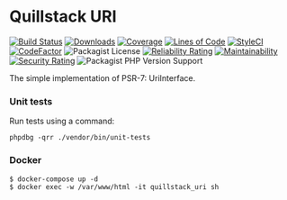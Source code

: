 # Quillstack URI

[![Build Status](https://app.travis-ci.com/quillstack/uri.svg?branch=main)](https://app.travis-ci.com/quillstack/uri)
[![Downloads](https://img.shields.io/packagist/dt/quillstack/uri.svg)](https://packagist.org/packages/quillstack/uri)
[![Coverage](https://sonarcloud.io/api/project_badges/measure?project=quillstack_uri&metric=coverage)](https://sonarcloud.io/summary/new_code?id=quillstack_uri)
[![Lines of Code](https://sonarcloud.io/api/project_badges/measure?project=quillstack_uri&metric=ncloc)](https://sonarcloud.io/summary/new_code?id=quillstack_uri)
[![StyleCI](https://github.styleci.io/repos/301097623/shield?branch=main)](https://github.styleci.io/repos/301097623?branch=main)
[![CodeFactor](https://www.codefactor.io/repository/github/quillstack/uri/badge)](https://www.codefactor.io/repository/github/quillstack/uri)
![Packagist License](https://img.shields.io/packagist/l/quillstack/uri)
[![Reliability Rating](https://sonarcloud.io/api/project_badges/measure?project=quillstack_uri&metric=reliability_rating)](https://sonarcloud.io/summary/new_code?id=quillstack_uri)
[![Maintainability](https://api.codeclimate.com/v1/badges/ff38df5bd11d8617e887/maintainability)](https://codeclimate.com/github/quillstack/uri/maintainability)
[![Security Rating](https://sonarcloud.io/api/project_badges/measure?project=quillstack_uri&metric=security_rating)](https://sonarcloud.io/summary/new_code?id=quillstack_uri)
![Packagist PHP Version Support](https://img.shields.io/packagist/php-v/quillstack/uri)

The simple implementation of PSR-7: UriInterface.

### Unit tests

Run tests using a command:

```
phpdbg -qrr ./vendor/bin/unit-tests
```

### Docker

```shell
$ docker-compose up -d
$ docker exec -w /var/www/html -it quillstack_uri sh
```
